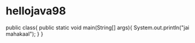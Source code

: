 # hellojava98

public class{
public static void main(String[] args){
System.out.println("jai mahakaal");
}
}
